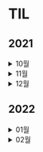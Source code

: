 # TIL

## 2021

<details>
<summary>10월</summary>
<div markdown="1">

- #### <a href = "2021/10/10.md"> 2021년 10월 10일 </a>
- #### <a href = "2021/10/11.md"> 2021년 10월 11일 </a>
- #### <a href = "2021/10/12.md"> 2021년 10월 12일 </a>
- #### <a href = "2021/10/13.md"> 2021년 10월 13일 </a>
- #### <a href = "2021/10/14.md"> 2021년 10월 14일 </a>
- #### <a href = "2021/10/15.md"> 2021년 10월 15일 </a>
- #### <a href = "2021/10/16.md"> 2021년 10월 16일 </a>
- #### 2021년 10월 17일 (X)
- #### <a href = "2021/10/18.md"> 2021년 10월 18일 </a>
- #### <a href = "2021/10/19.md"> 2021년 10월 19일 </a>
- #### <a href = "2021/10/20.md"> 2021년 10월 20일 </a>
- #### <a href = "2021/10/21.md"> 2021년 10월 21일 </a>
- #### <a href = "2021/10/22.md"> 2021년 10월 22일 </a>
- #### 2021년 10월 23일 (X)
- #### 2021년 10월 24일 (X)
- #### 2021년 10월 25일 (X)
- #### 2021년 10월 26일 (X)
- #### 2021년 10월 27일 (X)
- #### 2021년 10월 28일 (X)
- #### 2021년 10월 29일 (X)
- #### 2021년 10월 30일 (X)
- #### <a href = "2021/10/31.md"> 2021년 10월 31일 </a>

</div>
</details>

<details>
<summary>11월</summary>
<div markdown="1">

- #### <a href = "2021/11/01.md"> 2021년 11월 01일 </a>
- #### <a href = "2021/11/02.md"> 2021년 11월 02일 </a>
- #### <a href = "2021/11/02.md"> 2021년 11월 03일 </a>
- #### 2021년 11월 05일 (X)
- #### 2021년 11월 06일 (X)
- #### 2021년 11월 07일 (X)
- #### 2021년 11월 08일 (X)
- #### 2021년 11월 09일 (X)
- #### 2021년 11월 10일 (X)
- #### 2021년 11월 11일 (X)
- #### 2021년 11월 12일 (X)
- #### 2021년 11월 13일 (X)
- #### 2021년 11월 14일 (X)
- #### 2021년 11월 15일 (X)
- #### 2021년 11월 16일 (X)
- #### 2021년 11월 17일 (X)
- #### 2021년 11월 18일 (X)
- #### 2021년 11월 19일 (X)
- #### 2021년 11월 20일 (X)
- #### 2021년 11월 21일 (X)
- #### 2021년 11월 22일 (X)
- #### 2021년 11월 23일 (X)
- #### 2021년 11월 24일 (X)
- #### 2021년 11월 25일 (X)
- #### 2021년 11월 26일 (X)
- #### 2021년 11월 27일 (X)
- #### 2021년 11월 28일 (X)
- #### 2021년 11월 29일 (X)
- #### 2021년 11월 30일 (X)

</div>
</details>

<details>
<summary>12월</summary>
<div markdown="1">

- #### 2021년 12월 01일 (X)
- #### 2021년 12월 02일 (X)
- #### 2021년 12월 03일 (X)
- #### 2021년 12월 04일 (X)
- #### 2021년 12월 05일 (X)
- #### 2021년 12월 06일 (X)
- #### 2021년 12월 07일 (X)
- #### 2021년 12월 08일 (X)
- #### 2021년 12월 09일 (X)
- #### 2021년 12월 10일 (X)
- #### 2021년 12월 11일 (X)
- #### 2021년 12월 12일 (X)
- #### 2021년 12월 13일 (X)
- #### 2021년 12월 14일 (X)
- #### 2021년 12월 15일 (X)
- #### 2021년 12월 16일 (X)
- #### 2021년 12월 17일 (X)
- #### 2021년 12월 18일 (X)
- #### 2021년 12월 19일 (X)
- #### 2021년 12월 20일 (X)
- #### 2021년 12월 21일 (X)
- #### 2021년 12월 22일 (X)
- #### 2021년 12월 23일 (X)
- #### 2021년 12월 24일 (X)
- #### 2021년 12월 25일 (X)
- #### <a href = "2021/12/26.md"> 2021년 12월 26일 </a>
- #### <a href = "2021/12/27 + 28.md"> 2021년 12월 27일 </a>
- #### <a href = "2021/12/27 + 28.md"> 2021년 12월 28일 </a>
- #### 2021년 12월 29일 (X)
- #### <a href = "2021/12/30.md"> 2021년 12월 30일 </a>

</div>
</details>

## 2022

<details>
<summary>01월</summary>
<div markdown="1">

- #### 2021년 01월 01일 (X)
- #### 2021년 01월 02일 (X)
- #### 2021년 01월 03일 (X)
- #### 2021년 01월 04일 (X)
- #### <a href = "2022/1/5.md"> 2021년 01월 05일 </a>
- #### 2021년 01월 06일 (X)
- #### 2021년 01월 07일 (X)
- #### 2021년 01월 08일 (X)
- #### 2021년 01월 09일 (X)
- #### 2021년 01월 10일 (X)
- #### 2021년 01월 11일 (X)
- #### 2021년 01월 12일 (X)
- #### 2021년 01월 13일 (X)
- #### 2021년 01월 14일 (X)
- #### 2021년 01월 15일 (X)
- #### 2021년 01월 16일 (X)
- #### 2021년 01월 17일 (X)
- #### 2021년 01월 18일 (X)
- #### 2021년 01월 19일 (X)
- #### 2021년 01월 20일 (X)
- #### 2021년 01월 21일 (X)
- #### 2021년 01월 22일 (X)
- #### 2021년 01월 23일 (X)
- #### 2021년 01월 24일 (X)
- #### 2021년 01월 25일 (X)
- #### 2021년 01월 26일 (X)
- #### 2021년 01월 27일 (X)
- #### 2021년 01월 28일 (X)
- #### 2021년 01월 29일 (X)
- #### 2021년 01월 30일 (X)
- #### 2021년 01월 31일 (X)

</div>
</details>

<details>
<summary>02월</summary>
<div markdown="1">

- #### 2021년 02월 01일 (X)
- #### 2021년 02월 02일 (X)
- #### 2021년 02월 03일 (X)
- #### 2021년 02월 04일 (X)
- #### <a href = "2022/2/5.md"> 2021년 02월 05일 </a>
- #### 2021년 02월 06일 (X)
- #### <a href = "2022/2/7.md"> 2021년 02월 07일 </a>
- #### 2021년 02월 08일 (X)
- #### <a href = "2022/2/9.md"> 2021년 02월 09일 </a>
- #### 2021년 02월 10일 (X)
- #### 2021년 02월 11일 (X)
- #### 2021년 02월 12일 (X)
- #### 2021년 02월 13일 (X)
- #### <a href = "2022/2/14.md"> 2021년 02월 14일 </a>
- #### 2021년 02월 15일 (X)
- #### 2021년 02월 16일 (X)
- #### <a href = "2022/2/17.md"> 2021년 02월 17일 </a>
- #### 2021년 02월 18일 (X)
- #### <a href = "2022/2/19.md"> 2021년 02월 19일 </a>
- #### <a href = "2022/2/20.md"> 2021년 02월 20일 </a>
- #### <a href = "2022/2/21.md"> 2021년 02월 21일 </a>
- #### <a href = "2022/2/22.md"> 2021년 02월 22일 </a>

</div>
</details>
